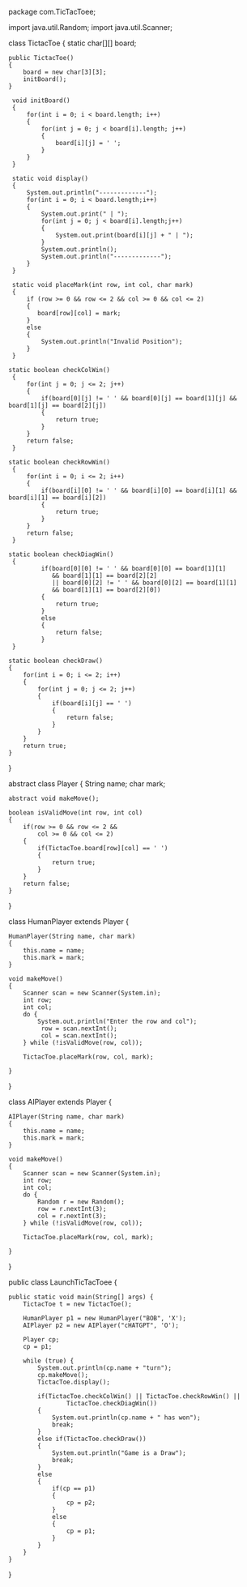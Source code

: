 package com.TicTacToee;

import java.util.Random;
import java.util.Scanner;

class TictacToe
{
	static char[][] board;
	
	public TictacToe()
	{
		board = new char[3][3];
		initBoard();
	}

	 void initBoard() 
	 {
		 for(int i = 0; i < board.length; i++)
		 {
			 for(int j = 0; j < board[i].length; j++)
			 {
				 board[i][j] = ' ';
			 }
		 }
	 }
	 
	 static void display()
	 {
		 System.out.println("-------------");
		 for(int i = 0; i < board.length;i++)
		 {
			 System.out.print(" | ");
			 for(int j = 0; j < board[i].length;j++)
			 {
				 System.out.print(board[i][j] + " | ");
			 }
			 System.out.println();
			 System.out.println("-------------");
		 }
	 }
	 
	 static void placeMark(int row, int col, char mark)
	 {
		 if (row >= 0 && row <= 2 && col >= 0 && col <= 2)
		 {
			board[row][col] = mark;
		 } 
		 else 
		 {
			 System.out.println("Invalid Position");
		 }
	 }
	 
	static boolean checkColWin()
	 {
		 for(int j = 0; j <= 2; j++)
		 {
			 if(board[0][j] != ' ' && board[0][j] == board[1][j] && board[1][j] == board[2][j])
			 {
				 return true;
			 }
		 }
		 return false;
	 }
	 
	static boolean checkRowWin()
	 {
		 for(int i = 0; i <= 2; i++)
		 {
			 if(board[i][0] != ' ' && board[i][0] == board[i][1] && board[i][1] == board[i][2])
			 {
				 return true;
			 }
		 }
		 return false;
	 }
	 
	static boolean checkDiagWin()
	 {
			 if(board[0][0] != ' ' && board[0][0] == board[1][1]
				&& board[1][1] == board[2][2]
				|| board[0][2] != ' ' && board[0][2] == board[1][1]
				&& board[1][1] == board[2][0])
			 {
				 return true;
			 }
			 else
			 {
				 return false;
			 }
	 }
	
	static boolean checkDraw()
	{
		for(int i = 0; i <= 2; i++)
		{
			for(int j = 0; j <= 2; j++)
			{
				if(board[i][j] == ' ')
				{
					return false;
				}
			}
		}
		return true;
	}

}

abstract class Player
{
	String name;
	char mark;

	abstract void makeMove();
	
	boolean isValidMove(int row, int col)
	{
		if(row >= 0 && row <= 2 &&
			col >= 0 && col <= 2)
		{
			if(TictacToe.board[row][col] == ' ')
			{
				return true;
			}
		}
		return false;
	}
}

class HumanPlayer extends Player
{
	
	HumanPlayer(String name, char mark)
	{
		this.name = name;
		this.mark = mark;
	}
	
	void makeMove()
	{
		Scanner scan = new Scanner(System.in);
		int row;
		int col;
		do {
			System.out.println("Enter the row and col");
			 row = scan.nextInt();
			 col = scan.nextInt();
		} while (!isValidMove(row, col));
		
		TictacToe.placeMark(row, col, mark);
		
	}
	
}

class AIPlayer extends Player
{
	
	AIPlayer(String name, char mark)
	{
		this.name = name;
		this.mark = mark;
	}
	
	void makeMove()
	{
		Scanner scan = new Scanner(System.in);
		int row;
		int col;
		do {
			Random r = new Random();
			row = r.nextInt(3);
			col = r.nextInt(3);
		} while (!isValidMove(row, col));
		
		TictacToe.placeMark(row, col, mark);
		
	}
	
}

public class LaunchTicTacToee {

	public static void main(String[] args) {
		TictacToe t = new TictacToe();
		
		HumanPlayer p1 = new HumanPlayer("BOB", 'X');
		AIPlayer p2 = new AIPlayer("cHATGPT", 'O');
		
		Player cp;
		cp = p1;
		
		while (true) {
			System.out.println(cp.name + "turn");
			cp.makeMove();
			TictacToe.display();
			
			if(TictacToe.checkColWin() || TictacToe.checkRowWin() || 
					TictacToe.checkDiagWin())
			{
				System.out.println(cp.name + " has won");
				break;
			}
			else if(TictacToe.checkDraw())
			{
				System.out.println("Game is a Draw");
				break;
			}
			else
			{
				if(cp == p1)
				{
					cp = p2;
				}
				else
				{
					cp = p1;
				}
			}
		}
	}

}
